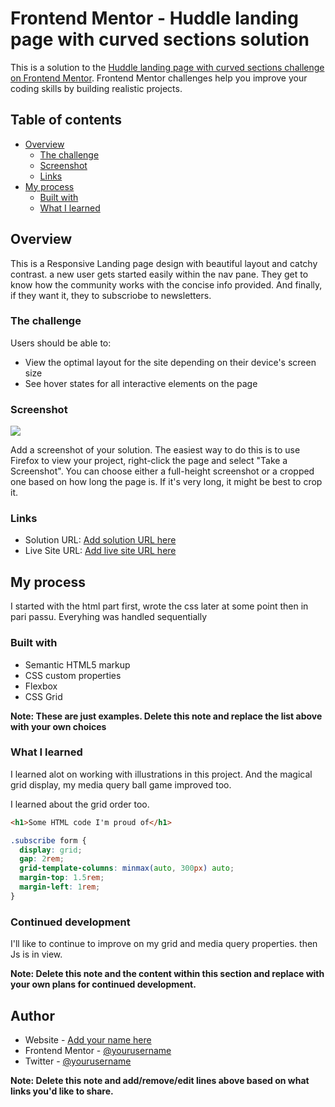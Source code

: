 # Frontend Mentor - Huddle landing page with curved sections solution

This is a solution to the [Huddle landing page with curved sections challenge on Frontend Mentor](https://www.frontendmentor.io/challenges/huddle-landing-page-with-curved-sections-5ca5ecd01e82137ec91a50f2). Frontend Mentor challenges help you improve your coding skills by building realistic projects.

## Table of contents

- [Overview](#overview)
  - [The challenge](#the-challenge)
  - [Screenshot](#screenshot)
  - [Links](#links)
- [My process](#my-process)
  - [Built with](#built-with)
  - [What I learned](#what-i-learned)

## Overview

This is a Responsive Landing page design with beautiful layout and catchy contrast. a new user gets started easily within the nav pane. They get to know how the community works with the concise info provided. And finally, if they want it, they to subscriobe to newsletters.

### The challenge

Users should be able to:

- View the optimal layout for the site depending on their device's screen size
- See hover states for all interactive elements on the page

### Screenshot

![](./screenshot.jpg)

Add a screenshot of your solution. The easiest way to do this is to use Firefox to view your project, right-click the page and select "Take a Screenshot". You can choose either a full-height screenshot or a cropped one based on how long the page is. If it's very long, it might be best to crop it.

### Links

- Solution URL: [Add solution URL here](https://github.com/Horpsyjay/Huddle-challenge.git)
- Live Site URL: [Add live site URL here](https://hayjayhuddle.netlify.app/)

## My process

I started with the html part first, wrote the css later at some point then in pari passu. Everyhing was handled sequentially

### Built with

- Semantic HTML5 markup
- CSS custom properties
- Flexbox
- CSS Grid

**Note: These are just examples. Delete this note and replace the list above with your own choices**

### What I learned

I learned alot on working with illustrations in this project. And the magical grid display, my media query ball game improved too.

I learned about the grid order too.

```html
<h1>Some HTML code I'm proud of</h1>
```

```css
.subscribe form {
  display: grid;
  gap: 2rem;
  grid-template-columns: minmax(auto, 300px) auto;
  margin-top: 1.5rem;
  margin-left: 1rem;
}
```

### Continued development

I'll like to continue to improve on my grid and media query properties. then Js is in view.

**Note: Delete this note and the content within this section and replace with your own plans for continued development.**

## Author

- Website - [Add your name here](https://www.your-site.com)
- Frontend Mentor - [@yourusername](https://www.frontendmentor.io/profile/horpsyjay)
- Twitter - [@yourusername](https://www.twitter.com/horpsyjaypoet)

**Note: Delete this note and add/remove/edit lines above based on what links you'd like to share.**
